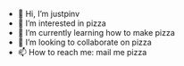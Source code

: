 - 👋 Hi, I’m justpinv
- 👀 I’m interested in pizza 
- 🌱 I’m currently learning how to make pizza
- 💞️ I’m looking to collaborate on pizza
- 📫 How to reach me: mail me pizza
